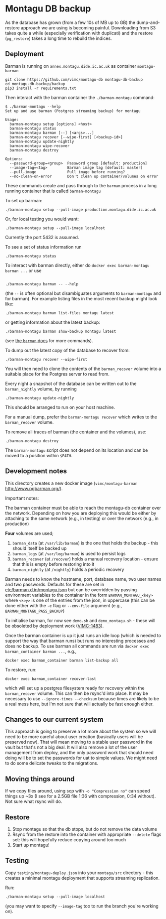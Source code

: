 # Montagu DB backup

As the database has grown (from a few 10s of MB up to GB) the dump-and-restore approach we are using is becoming painful.  Downloading from S3 takes quite a while (especially verification with duplicati) and the restore (`pg_restore`) takes a long time to rebuild the indices.

## Deployment

Barman is running on `annex.montagu.dide.ic.ac.uk` as container `montagu-barman`

```
git clone https://github.com/vimc/montagu-db montagu-db-backup
cd montagu-db-backup/backup
pip3 install -r requirements.txt
```

Then interact with the barman container the `./barman-montagu` command:

```
$ ./barman-montagu --help
Set up and use barman (Postgres streaming backup) for montagu

Usage:
  barman-montagu setup [options] <host>
  barman-montagu status
  barman-montagu barman [--] [<args>...]
  barman-montagu recover [--wipe-first] [<backup-id>]
  barman-montagu update-nightly
  barman-montagu wipe-recover
  barman-montagu destroy

Options:
  --password-group=<group>  Password group [default: production]
  --image-tag=<tag>         Barman image tag [default: master]
  --pull-image              Pull image before running?
  --no-clean-on-error       Don't clean up container/volumes on error
```

These commands create and pass through to the `barman` process in a long running container that is called `barman-montagu`

To set up barman:

```
./barman-montagu setup --pull-image production.montagu.dide.ic.ac.uk
```

Or, for local testing you would want:

```
./barman-montagu setup --pull-image localhost
```

Currently the port 5432 is assumed.

To see a set of status information run

```
./barman-montagu status
```

To interact with barman directly, either do `docker exec barman-montagu barman ...` or use

```

./barman-montagu barman -- --help
```

(the `--` is often optional but disambiguates arguments to `barman-montagu` and for barman).  For example listing files in the most recent backup might look like:

```
./barman-montagu barman list-files montagu latest
```

or getting information about the latest backup:

```
./barman-montagu barman show-backup montagu latest
```

(see [the `barman` docs](http://docs.pgbarman.org/release/2.0) for more commands).

To dump out the latest copy of the database to recover from:

```
./barman-montagu recover --wipe-first
```

You will then need to clone the contents of the `barman_recover` volume into a suitable place for the Postgres server to read from.


Every night a snapshot of the database can be written out to the `barman_nightly` volume, by running


```
./barman-montagu update-nightly
```

This should be arranged to run on your host machine.

For a manual dump, prefer the `barman-montagu recover` which writes to the `barman_recover` volume.

To remove all traces of barman (the container and the volumes), use:

```
./barman-montagu destroy
```

The `barman-montagu` script does not depend on its location and can be moved to a position within `$PATH`.

## Development notes

This directory creates a new docker image (`vimc/montagu-barman` http://www.pgbarman.org/).

Important notes:

The barman container must be able to reach the montagu-db container over the network.  Depending on how you are deploying this would be either by attaching to the same network (e.g., in testing) or over the network (e.g., in production)

**Four** volumes are used;
1. `barman_data` (at `/var/lib/barman`) is the one that holds the backup - this should itself be backed up
2. `barman_logs` (at `/var/log/barman`) is used to persist logs
3. `barman_recover` (at `/recover`) holds a manual recovery location - ensure that this is empty before restoring into it
4. `barman_nightly` (at `/nightly`) holds a periodic recovery

Barman needs to know the hostname, port, database name, two user names and two passwords.  Defaults for these are set in [etc/barman.d.in/montagu.json](etc/barman.d.in/montagu.json) but can be overridden by passing environment variables to the container in the form `BARMAN_MONTAGU_<key>` where `<key>` is one of the entries from the json, in uppercase (this can be done either with the `-e` flag or `--env-file` argument (e.g., `BARMAN_MONTAGU_PASS_BACKUP`)

To initialise barman, for now see `demo.sh` and `demo_montagu.sh` - these will be obsoleted by deployment work ([VIMC-1483](https://vimc.myjetbrains.com/youtrack/issue/VIMC-1483)).

Once the barman container is up it just runs an idle loop (which is needed to support the way that barman runs) but runs no interesting processes and does no backup.  To use barman all commands are run via `docker exec barman_container barman ...`, e.g.,

```
docker exec barman_container barman list-backup all
```

To restore, run:

```
docker exec barman_container recover-last
```

which will set up a postgres filesystem ready for recovery within the `barman_recover` volume.  This can then be rsync'd into place.  It may be necessary to use `--ignore-times --checksum` because times are likely to be a real mess here, but I'm not sure that will actually be fast enough either.

## Changes to our current system

This approach is going to preserve a lot more about the system so we will need to be more careful about user creation (basically users will be preserved now).  That will mean moving to a stable user password in the vault but that's not a big deal.  It will also remove a lot of the user management from deploy, and the only password work that should need doing will be to set the passwords for uat to simple values.  We might need to do some delicate tweaks to the migrations.

## Moving things around

If we copy files around, using scp with `-o "Compression no"` can speed things up ~3x (I see for a 2.5GB file 1:36 with compression, 0:34 without). Not sure what rsync will do.

## Restore

1. Stop montagu so that the db stops, but do not remove the data volume
2. Rsync from the restore into the container with appropriate `--delete` flags set: this will hopefully reduce copying around too much
3. Start up montagu!

## Testing

Copy `testing/montagu-deploy.json` into your `montagu/src` directory - this creates a minimal montagu deployment that supports streaming replication.

Run:

```
./barman-montagu setup --pull-image localhost
```

(you may want to specify `--image-tag` too to run the branch you're working on).
